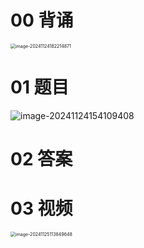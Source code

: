 # 00 背诵

<img src="C:\Users\Administrator\AppData\Roaming\Typora\typora-user-images\image-20241124182214871.png" alt="image-20241124182214871" style="zoom:50%;" />



# 01 题目

![image-20241124154109408](https://cvp.oss-cn-shanghai.aliyuncs.com/202411241541500.png)



# 02 答案





# 03 视频

<img src="C:\Users\Administrator\AppData\Roaming\Typora\typora-user-images\image-20241125113849648.png" alt="image-20241125113849648" style="zoom:50%;" />
